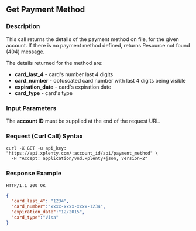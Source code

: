## Get Payment Method

### Description
This call returns the details of the payment method on file, for the given account. If there is no payment method defined, returns Resource not found (404) message.

The details returned for the method are:

* **card_last_4** - card's number last 4 digits
* **card_number** - obfuscated card number with last 4 digits being visible
* **expiration_date** - card's expiration date
* **card_type** - card's type

### Input Parameters

The **account ID** must be supplied at the end of the request URL.

### Request (Curl Call) Syntax
```shell
curl -X GET -u api_key: "https://api.xplenty.com/:account_id/api/payment_method" \
  -H "Accept: application/vnd.xplenty+json, version=2" 
```

### Response Example
```HTTP
HTTP/1.1 200 OK
```

```json
{
  "card_last_4": "1234",
  "card_number":"xxxx-xxxx-xxxx-1234",
  "expiration_date":"12/2015",
  "card_type":"Visa"
}
```
